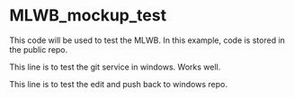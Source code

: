 # MLWB_mockup_test
This code will be used to test the MLWB. 
In this example, code is stored in the public repo.

This line is to test the git service in windows. Works well. 

This line is to test the edit and push back to windows repo. 
